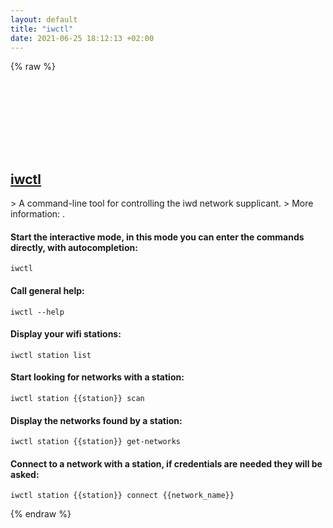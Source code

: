 ```yaml
---
layout: default
title: "iwctl"
date: 2021-06-25 18:12:13 +02:00
---
```

{% raw %}
<h2 id="iwctl">
  <a href="/en/linux/iwctl.html">iwctl</a> <a href="#iwctl"><svg class="icon">
    <use href="/assets/images/unicode_sprite.svg#link" />
  </svg></a>
</h2>
> A command-line tool for controlling the iwd network supplicant.
> More information: <https://iwd.wiki.kernel.org/gettingstarted>.

#### Start the interactive mode, in this mode you can enter the commands directly, with autocompletion:
```shell
iwctl
```
#### Call general help:
```shell
iwctl --help
```
#### Display your wifi stations:
```shell
iwctl station list
```
#### Start looking for networks with a station:
```shell
iwctl station {{station}} scan
```
#### Display the networks found by a station:
```shell
iwctl station {{station}} get-networks
```
#### Connect to a network with a station, if credentials are needed they will be asked:
```shell
iwctl station {{station}} connect {{network_name}}
```
{% endraw %}